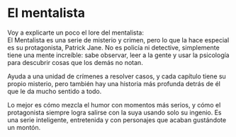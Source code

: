 # El mentalista
Voy a explicarte un poco el lore del mentalista: <br/>
El Mentalista es una serie de misterio y crimen, pero lo que la hace especial es su protagonista, Patrick Jane. No es policía ni detective, simplemente tiene una mente increíble: sabe observar, leer a la gente y usar la psicología para descubrir cosas que los demás no notan.

Ayuda a una unidad de crímenes a resolver casos, y cada capítulo tiene su propio misterio, pero también hay una historia más profunda detrás de él que le da mucho sentido a todo.

Lo mejor es cómo mezcla el humor con momentos más serios, y cómo el protagonista siempre logra salirse con la suya usando solo su ingenio. Es una serie inteligente, entretenida y con personajes que acaban gustándote un montón.

  


 
